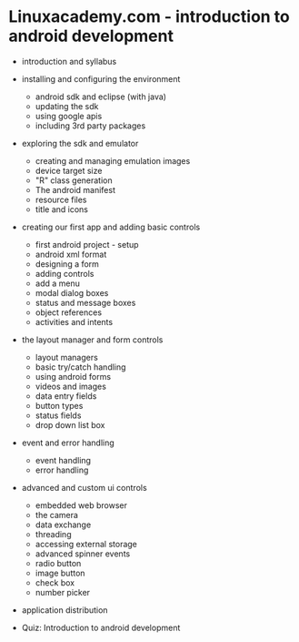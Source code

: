 # Linuxacademy.com - introduction to android development

* introduction and syllabus

* installing and configuring the environment
  * android sdk and eclipse (with java)
  * updating the sdk
  * using google apis
  * including 3rd party packages
  
* exploring the sdk and emulator
  * creating and managing emulation images
  * device target size
  * "R" class generation
  * The android manifest
  * resource files
  * title and icons
  
* creating our first app and adding basic controls
  * first android project - setup
  * android xml format
  * designing a form
  * adding controls
  * add a menu
  * modal dialog boxes
  * status and message boxes
  * object references
  * activities and intents
  
* the layout manager and form controls
  * layout managers
  * basic try/catch handling
  * using android forms
  * videos and images
  * data entry fields
  * button types
  * status fields
  * drop down list box
  
* event and error handling
  * event handling
  * error handling
  
* advanced and custom ui controls
  * embedded web browser
  * the camera
  * data exchange
  * threading
  * accessing external storage
  * advanced spinner events
  * radio button
  * image button
  * check box
  * number picker
  
* application distribution
* Quiz: Introduction to android development
